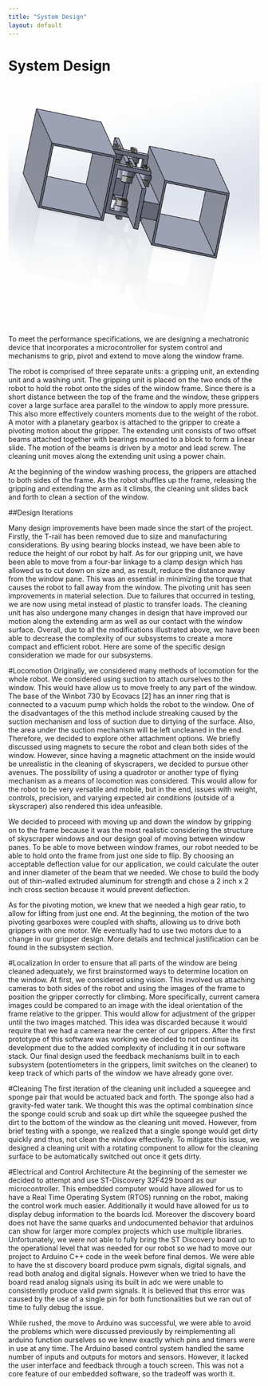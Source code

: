 ```yaml
---
title: "System Design"
layout: default
---
```


# System Design #

<img src="../images/cad.PNG" />

To meet the performance specifications, we are designing a mechatronic device that incorporates a microcontroller for system control and mechanisms to grip, pivot and extend to move along the window frame. 

The robot is comprised of three separate units: a gripping unit, an extending unit and a washing unit. The gripping unit is placed on the two ends of the robot to hold the robot onto the sides of the window frame. Since there is a short distance between the top of the frame and the window, these grippers cover a large surface area parallel to the window to apply more pressure. This also more effectively counters moments due to the weight of the robot. A motor with a planetary gearbox is attached to the gripper to create a pivoting motion about the gripper. The extending unit consists of two offset beams attached together with bearings mounted to a block to form a linear slide. The motion of the beams is driven by a motor and lead screw. The cleaning unit moves along the extending unit using a power chain. 

At the beginning of the window washing process, the grippers are attached to both sides of the frame. As the robot shuffles up the frame, releasing the gripping and extending the arm as it climbs, the cleaning unit slides back and forth to clean a section of the window. 

##Design Iterations 

Many design improvements have been made since the start of the project. Firstly, the T-rail has been removed due to size and manufacturing considerations. By using bearing blocks instead, we have been able to reduce the height of our robot by half. As for our gripping unit, we have been able to move from a four-bar linkage to a clamp design which has allowed us to cut down on size and, as result, reduce the distance away from the window pane. This was an  essential in minimizing the torque that causes the robot to fall away from the window. The pivoting unit has seen improvements in material selection. Due to failures that occurred in testing, we are now using metal instead of plastic to transfer loads. The cleaning unit has also undergone many changes in design that have improved our motion along the extending arm as well as our contact with the window surface. Overall, due to all the modifications illustrated above, we have been able to decrease the complexity of our subsystems to create a more compact and efficient robot. Here are some of the specific design consideration we made for our subsystems. 

#Locomotion
Originally, we considered many methods of locomotion for the whole robot. We considered using suction to  attach ourselves to the window. This would have allow us to move freely to any part of the window. The base of the Winbot 730 by Ecovacs [2] has an inner ring that is connected to a vacuum pump which holds the robot to the window. One of the disadvantages of the this method include streaking caused by the suction mechanism and loss of suction due to dirtying of the surface. Also, the area under the suction mechanism will be left uncleaned in the end. Therefore, we decided to explore other attachment options. We briefly discussed using magnets to secure the robot and clean both sides of the window. However, since having a magnetic attachment on the inside would be unrealistic in the cleaning of skyscrapers, we decided to pursue other avenues. The possibility of using a quadrotor or another type of flying mechanism as a means of locomotion was considered.  This would allow for the robot to be very versatile and mobile, but in the end, issues with weight, controls, precision, and varying expected air conditions (outside of a skyscraper) also rendered this idea unfeasible. 

We decided to proceed with moving up and down the window by gripping on to the frame because it was the most realistic considering the structure of skyscraper windows and our design goal of moving between window panes. To be able to move between window frames, our robot needed to be able to hold onto the frame from just one side to flip. By choosing an acceptable deflection value for our application, we could calculate the outer and inner diameter of the beam that we needed. We chose to build the body out of thin-walled extruded aluminum for strength and chose a 2 inch x 2 inch cross section because it would prevent deflection. 

As for the pivoting motion, we knew that we needed a high gear ratio, to allow for lifting from just one end. At the beginning, the motion of the two pivoting gearboxes were coupled with shafts, allowing us to drive both grippers with one motor. We eventually had to use two motors due to a change in our gripper design. More details and technical justification can be found in the subsystem section.

#Localization 
In order to ensure that all parts of the window are being cleaned adequately, we first brainstormed ways to determine location on the window. At first, we considered using vision. This involved us attaching cameras to both sides of the robot and using the images of the frame to position the gripper correctly for climbing. More specifically, current camera images could be compared to an image with the ideal orientation of the frame relative to the gripper. This would allow for adjustment of the gripper until the two images matched. This idea was discarded because it would require that we had a camera near the center of our grippers.  After the first prototype of this software was working we decided to not continue its development due to the added complexity of including it in our software stack. Our final design used the feedback mechanisms built in to each subsystem (potentiometers in the grippers, limit switches on the cleaner) to keep track of which parts of the window we have already gone over.

#Cleaning
The first iteration of the cleaning unit included a squeegee and sponge pair that would be actuated back and forth. The sponge also had a gravity-fed water tank. We thought this was the optimal combination since the sponge could scrub and soak up dirt while the squeegee pushed the dirt to the bottom of the window as the cleaning unit moved. However, from brief testing with a sponge, we realized that a single sponge would get dirty quickly and thus, not clean the window effectively. To mitigate this issue, we designed a cleaning unit with a rotating component to allow for the cleaning surface to be automatically switched out once it gets dirty. 

#Electrical and Control Architecture
At the beginning of the semester we decided to attempt and use ST-Discovery 32F429 board as our microcontroller.  This embedded computer would have allowed for us to have a Real Time Operating System (RTOS) running on the robot, making the control work much easier.  Additionally it would have allowed for us to display debug information to the boards lcd.  Moreover the discovery board does not have the same quarks and undocumented behavior that  arduinos can show for larger more complex projects which use multiple libraries. Unfortunately, we were not able to fully bring the ST Discovery board up to the operational level that was needed for our robot so we had to move our project to Arduino C++ code in the week before final demos.  We were able to have the st discovery board produce pwm signals, digital signals, and read both analog and digital signals.  However when we tried to have the board read analog signals using its built in adc we were unable to consistently produce valid pwm signals.  It is believed that  this error was caused by the use of a single pin for both functionalities but we ran out of time to fully debug the issue.

While rushed, the move to Arduino was successful, we were able to avoid the problems which were discussed previously by reimplementing all arduino function ourselves so we knew exactly which pins and timers were in use at any time.  The Arduino based control system handled the same number of inputs and outputs for motors and sensors. However, it lacked the user interface and feedback through a touch screen. This was not a core feature of our embedded software, so the tradeoff was worth it.




